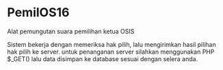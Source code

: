 # PemilOS16
Alat pemungutan suara pemilihan ketua OSIS

Sistem bekerja dengan memeriksa hak pilih, lalu mengirimkan hasil pilihan hak pilih ke server.
untuk penanganan server silahkan menggunakan PHP $_GET() lalu data disimpan ke database sesuai dengan selera anda.
